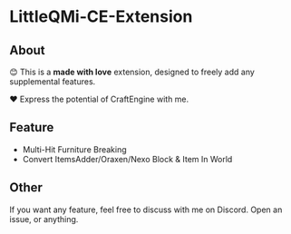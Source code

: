 # LittleQMi-CE-Extension
## About
😊 This is a **made with love** extension, designed to freely add any supplemental features.

❤️ Express the potential of CraftEngine with me.
## Feature
- Multi-Hit Furniture Breaking
- Convert ItemsAdder/Oraxen/Nexo Block & Item In World

## Other
If you want any feature, feel free to discuss with me on Discord.
Open an issue, or anything.
